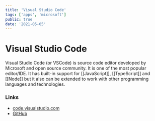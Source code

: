 ```yaml
---
title: 'Visual Studio Code'
tags: ['apps', 'microsoft']
public: true
date: '2021-05-05'
---
```


# Visual Studio Code

Visual Studio Code (or VSCode) is source code editor developed by Microsoft and open source community. It is one of the most popular editor/IDE. It has built-in support for [[JavaScript]], [[TypeScript]] and [[Node]] but it also can be extended to work with other programming languages and technologies.

### Links

- [code.visualstudio.com](https://code.visualstudio.com)
- [GitHub](https://github.com/Microsoft/vscode)

